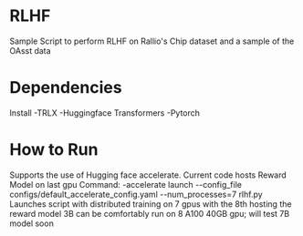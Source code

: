 # RLHF
Sample Script to perform RLHF on Rallio's Chip dataset and a sample of the OAsst data
# Dependencies
Install
 -TRLX
 -Huggingface Transformers
 -Pytorch
# How to Run
Supports the use of Hugging face accelerate. Current code hosts Reward Model on last gpu
Command: 
 -accelerate launch --config_file configs/default_accelerate_config.yaml --num_processes=7 rlhf.py
Launches script with distributed training on 7 gpus with the 8th hosting the reward model
3B can be comfortably run on 8 A100 40GB gpu; will test 7B model soon
